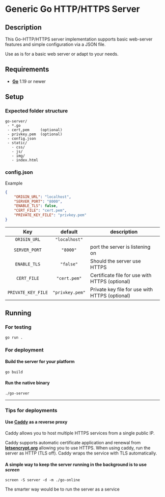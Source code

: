 # Generic Go HTTP/HTTPS Server


## Description

This Go-HTTP/HTTPS server implementation supports basic web-server features and simple configuration via a JSON file.

Use as is for a basic web server or adapt to your needs.

## Requirements

- [**Go**](https://go.dev/) 1.19 or newer

## Setup

### Expected folder structure

```
go-server/
 - *.go
 - cert,pem     (optional)
 - privkey.pem  (optional)
 - config.json
 - static/
   - css/
   - js/
   - img/
   - index.html
```

### config.json

Example

```json
{
    "ORIGIN_URL": "localhost",
    "SERVER_PORT": "8000",
    "ENABLE_TLS": false,
    "CERT_FILE": "cert.pem",
    "PRIVATE_KEY_FILE": "privkey.pem"
}
```

| Key | default | description |
| :--: | :--: | -- |
| `ORIGIN_URL` | `"localhost"` |  |
| `SERVER_PORT` | `"8000"` | port the server is listening on |
| `ENABLE_TLS` | `"false"` | Should the server use HTTPS |
| `CERT_FILE` | `"cert.pem"` | Certificate file for use with HTTPS (optional) | 
| `PRIVATE_KEY_FILE` | `"privkey.pem"` | Private key file for use with HTTPS (optional) | 

## Running

### For testing
```
go run . 
```

### For deployment

#### Build the server for your platform
``` 
go build
```

#### Run the native binary
```
./go-server
``` 

---

### Tips for deployments

#### Use [**Caddy**](https://caddyserver.com/docs/) as a reverse proxy
Caddy allows you to host multiple HTTPS services from a single public IP.

Caddy supports automatic certificate application and renewal from [**letsencrypt.org**](https://letsencrypt.org/) allowing you to use HTTPS. When using caddy, run the server as HTTP (TLS off). Caddy wraps the service with TLS automatically.

#### A simple way to keep the server running in the background is to use *screen*
```
screen -S server -d -m ./go-online
```

The smarter way would be to run the server as a service
